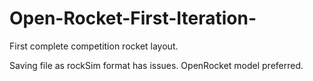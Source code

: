 # Open-Rocket-First-Iteration-
First complete competition rocket layout.

Saving file as rockSim format has issues. OpenRocket model preferred.
